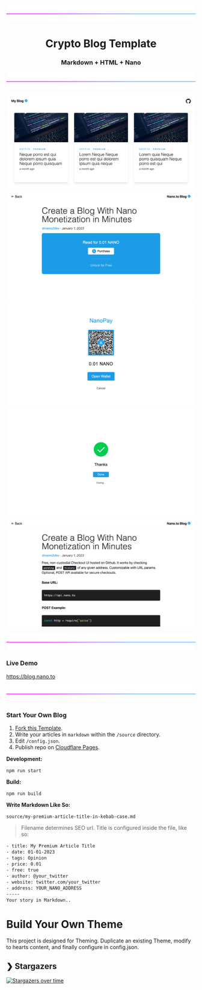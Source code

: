 ![line](https://github.com/fwd/n2/raw/master/.github/line.png)

<h1 align="center">Crypto Blog Template</h1>
<h3 align="center">Markdown + HTML + Nano</h3>

![line](https://github.com/fwd/n2/raw/master/.github/line.png)


![line](https://github.com/fwd/nano-blog/raw/master/.github/banner.png)
![line](https://github.com/fwd/nano-blog/raw/master/.github/payscreen.png)
![line](https://github.com/fwd/nano-blog/raw/master/.github/paywall.png)
![line](https://github.com/fwd/nano-blog/raw/master/.github/success.png)
![line](https://github.com/fwd/nano-blog/raw/master/.github/article.png)


![line](https://github.com/fwd/n2/raw/master/.github/line.png)

### Live Demo

https://blog.nano.to 

![line](https://github.com/fwd/n2/raw/master/.github/line.png)

### Start Your Own Blog

1. [Fork this Template](https://github.com/fwd/nano-blog/generate). 
2. Write your articles in ```markdown``` within the ```/source``` directory.
3. Edit ```/config.json```.
4. Publish repo on [Cloudflare Pages](https://developers.cloudflare.com/pages/).

**Development:**
```
npm run start
```

**Build:**
```
npm run build
```

**Write Markdown Like So:**

```
source/my-premium-article-title-in-kebab-case.md
```

> Filename determines SEO url. Title is configured inside the file, like so:

```
- title: My Premium Article Title
- date: 01-01-2023
- tags: Opinion
- price: 0.01
- free: true
- author: @your_twitter
- website: twitter.com/your_twitter
- address: YOUR_NANO_ADDRESS
-----
Your story in Markdown..
```

# Build Your Own Theme

This project is designed for Theming. Duplicate an existing Theme, modify to hearts content, and finally configure in config.json.

## ❯ Stargazers

[![Stargazers over time](https://starchart.cc/fwd/nano-blog.svg)](https://starchart.cc/fwd/nano-blog)
